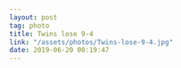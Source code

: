 ```yaml
---
layout: post
tag: photo
title: Twins lose 9-4
link: "/assets/photos/Twins-lose-9-4.jpg"
date: 2019-06-20 00:19:47
---
```

